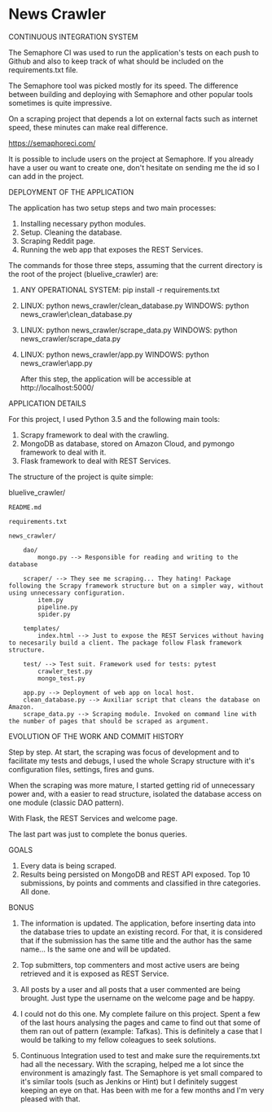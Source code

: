 # News Crawler


CONTINUOUS INTEGRATION SYSTEM

The Semaphore CI was used to run the application's tests on each push to Github
and also to keep track of what should be included on the requirements.txt file.

The Semaphore tool was picked mostly for its speed. The difference between building
and deploying with Semaphore and other popular tools sometimes is quite impressive.

On a scraping project that depends a lot on external facts such as internet speed,
these minutes can make real difference.

https://semaphoreci.com/

It is possible to include users on the project at Semaphore. If you already have
a user ou want to create one, don't hesitate on sending me the id so I can add
in the project.


DEPLOYMENT OF THE APPLICATION

The application has two setup steps and two main processes:

1) Installing necessary python modules.
2) Setup. Cleaning the database.
3) Scraping Reddit page.
4) Running the web app that exposes the REST Services.

The commands for those three steps, assuming that the current
directory is the root of the project (bluelive_crawler) are:

1)
	ANY OPERATIONAL SYSTEM: pip install -r requirements.txt
	
2) 
	LINUX: python news_crawler/clean_database.py
	WINDOWS: python news_crawler\clean_database.py
	
3)
	LINUX: python news_crawler/scrape_data.py <NUMBER OF PAGES THAT WILL BE SCRAPPED>
	WINDOWS: python news_crawler/scrape_data.py <NUMBER OF PAGES THAT WILL BE SCRAPPED>
	
4)
	LINUX: python news_crawler/app.py
	WINDOWS: python news_crawler\app.py
	
	After this step, the application will be accessible at http://localhost:5000/
	

APPLICATION DETAILS

For this project, I used Python 3.5 and the following main tools:

1) Scrapy framework to deal with the crawling. 
2) MongoDB as database, stored on Amazon Cloud, and pymongo framework to deal with it.
3) Flask framework to deal with REST Services.

The structure of the project is quite simple:

bluelive_crawler/
	
	README.md
	
	requirements.txt
	
	news_crawler/
	
		dao/
			mongo.py --> Responsible for reading and writing to the database
		
		scraper/ --> They see me scraping... They hating! Package following the Scrapy framework structure but on a simpler way, without using unnecessary configuration.
			item.py
			pipeline.py
			spider.py
			
		templates/
			index.html --> Just to expose the REST Services without having to necesarily build a client. The package follow Flask framework structure.
			
		test/ --> Test suit. Framework used for tests: pytest
			crawler_test.py
			mongo_test.py
		
		app.py --> Deployment of web app on local host.
		clean_database.py --> Auxiliar script that cleans the database on Amazon.
		scrape_data.py --> Scraping module. Invoked on command line with the number of pages that should be scraped as argument.
		
		
EVOLUTION OF THE WORK AND COMMIT HISTORY

Step by step. At start, the scraping was focus of development and to facilitate my tests and 
debugs, I used the whole Scrapy structure with it's configuration files, settings, fires and guns.

When the scraping was more mature, I started getting rid of unnecessary power and, with a 
easier to read structure, isolated the database access on one module (classic DAO pattern).

With Flask, the REST Services and welcome page.

The last part was just to complete the bonus queries.


GOALS

1) Every data is being scraped.
2) Results being persisted on MongoDB and REST API exposed. Top 10 submissions, by points and comments and classified in thre categories. All done.


BONUS

1) The information is updated. The application, before inserting data into the database tries to update an existing record. For that, it is considered
that if the submission has the same title and the author has the same name... Is the same one and will be updated.

2) Top submitters, top commenters and most active users are being retrieved and it is exposed as REST Service.

3) All posts by a user and all posts that a user commented are being brought. Just type the username on the welcome page and be happy.

4) I could not do this one. My complete failure on this project. Spent a few of the last hours analysing the pages and came to find out
that some of them ran out of pattern (example: Tafkas). This is definitely a case that I would be talking to my fellow coleagues to seek solutions.

5) Continuous Integration used to test and make sure the requirements.txt had all the necessary. With the scraping, helped me a lot
since the environment is amazingly fast. The Semaphore is yet small compared to it's similar tools (such as Jenkins or Hint) but I 
definitely suggest keeping an eye on that. Has been with me for a few months and I'm very pleased with that.
